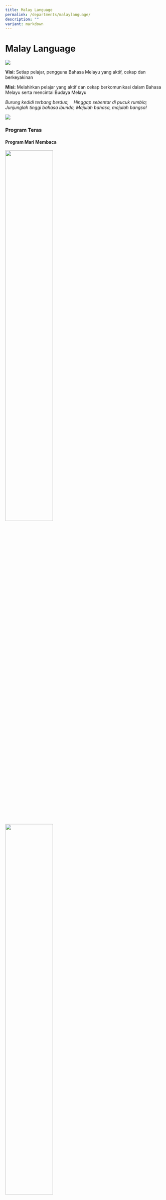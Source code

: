 ```yaml
---
title: Malay Language
permalink: /departments/malaylanguage/
description: ""
variant: markdown
---
```

# **Malay Language**
![](/images/malay%20department%202023.jpg)

**Visi:**&nbsp;Setiap pelajar, pengguna Bahasa Melayu yang aktif, cekap dan berkeyakinan

**Misi:**&nbsp;Melahirkan pelajar yang aktif dan cekap berkomunikasi dalam Bahasa Melayu serta mencintai Budaya Melayu

_Burung kedidi terbang berdua,_&nbsp;&nbsp;&nbsp;
_Hinggap sebentar di pucuk rumbia;_
_Junjunglah tinggi bahasa ibunda,_
_Majulah bahasa, majulah bangsa!_

![](/images/malay%20department%2020231.jpg)

### Program Teras

#### Program Mari Membaca 
 <img src="/images/malay%20department%2020232.jpg" style="width:55%">    
 
<img src="/images/malay%20department%2020233.jpg" style="width:55%">    

Memupuk minat membaca dalam kalangan murid.
Menanam perasaan menggemari buku. Mewujudkan budaya membaca di sekolah.

####  Program Aplikasi Pembelajaran (ALP)
<img src="/images/malay%20department%2020234.jpg" style="width:55%">    
<img src="/images/malay%20department%2020235.jpg" style="width:55%">    
<img src="/images/malay%20department%2020236.jpg" style="width:55%">    
<img src="/images/malay%20department%2020237.jpg" style="width:55%">    
<img src="/images/malay%20department%2020238.jpg" style="width:55%">    
<img src="/images/malay%20department%2020239.jpg" style="width:55%">    

Membangunkan komunikator yang yakin melalui kewartawanan dan penyiaran media
 
 **Penggunaan Informasi, Komunikasi dan Teknologi**
 
<img src="/images/malay%20department%20202310.jpg" style="width:55%">    
<img src="/images/malay%20department%20202311jpg.jpg" style="width:55%">    
      
Memanfaatkan kemampuan ICT&nbsp; untuk meningkatkan kecekapan dan kemahiran komunikasi dan kolaborasi

####    Lain-lain Program
Program Dwi Minggu Bahasa Ibunda Sambutan Hari Raya Aidilfitri Pendedahan Teater Kembara Ilmu Jejak Budaya dan Warisan Peraduan dan Pertandingan

Berinteraksi dalam suasana bahasa yang autentik
Menyemarakkan keseronokan dalam pembelajaran
# <img src="/images/malay%20department%20202312.jpg" style="width:55%">    <img src="/images/malay%20department%20202313.jpg" style="width:55%">    <img src="/images/malay%20department%20202314.jpg" style="width:55%">     <img src="/images/malay%20department%20202315.jpg" style="width:55%">     <img src="/images/malay%20department%20202316.jpg" style="width:55%">    <img src="/images/malay%20department%20202317.jpg" style="width:55%">    <img src="/images/malay%20department%20202318.jpg" style="width:55%">    <img src="/images/malay%20department%20202319.jpg" style="width:55%">     <img src="/images/malay%20department%20202320.jpg" style="width:55%">     <img src="/images/malay%20department%20202321.jpg" style="width:55%">    <img src="/images/malay%20department%20202322.jpg" style="width:55%">    <img src="/images/malay%20department%20202323.jpg" style="width:55%">   <img src="/images/malay%20department%20202324.jpg" style="width:55%">   <img src="/images/malay%20department%20202325.jpg" style="width:55%">    <img src="/images/malay%20department%20202326.jpg" style="width:55%">

##### Achievement and Awards

**2nd runner-up for NIE/NTU Malay Language Amazing Race**

Our students, Nur Adelia Bte Muhammad Hidir (5 Love), Abdullah Bin Mohamed Alfian (5 Respect), Nur Shahana Daania (5 Respect) and Nur Dina Bte Razali (5 Self-Discipline) clinched 2nd runner-up for the NIE/NTU Malay Language Amazing Race. Well done!

